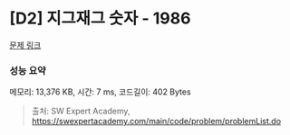 # [D2] 지그재그 숫자 - 1986 

[문제 링크](https://swexpertacademy.com/main/code/problem/problemDetail.do?contestProbId=AV5PxmBqAe8DFAUq) 

### 성능 요약

메모리: 13,376 KB, 시간: 7 ms, 코드길이: 402 Bytes



> 출처: SW Expert Academy, https://swexpertacademy.com/main/code/problem/problemList.do
